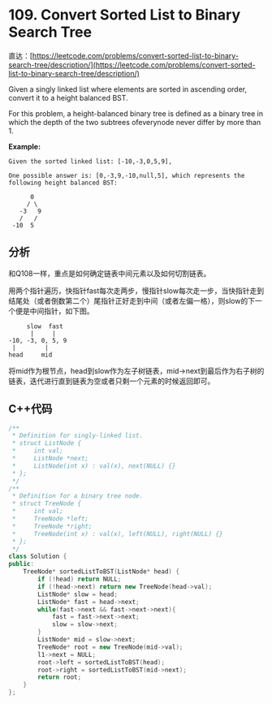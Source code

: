 # 109. Convert Sorted List to Binary Search Tree

直达：[https://leetcode.com/problems/convert-sorted-list-to-binary-search-tree/description/](https://leetcode.com/problems/convert-sorted-list-to-binary-search-tree/description/)

Given a singly linked list where elements are sorted in ascending order, convert it to a height balanced BST.

For this problem, a height-balanced binary tree is defined as a binary tree in which the depth of the two subtrees ofeverynode never differ by more than 1.

**Example:**

```
Given the sorted linked list: [-10,-3,0,5,9],

One possible answer is: [0,-3,9,-10,null,5], which represents the following height balanced BST:

      0
     / \
   -3   9
   /   /
 -10  5
```

## 分析

和Q108一样，重点是如何确定链表中间元素以及如何切割链表。

用两个指针遍历，快指针fast每次走两步，慢指针slow每次走一步，当快指针走到结尾处（或者倒数第二个）尾指针正好走到中间（或者左偏一格），则slow的下一个便是中间指针，如下图。

```
     slow  fast
      |     |
-10, -3, 0, 5, 9
 |        |
head     mid
```

将mid作为根节点，head到slow作为左子树链表，mid-&gt;next到最后作为右子树的链表，迭代进行直到链表为空或者只剩一个元素的时候返回即可。

## C++代码

```cpp
/**
 * Definition for singly-linked list.
 * struct ListNode {
 *     int val;
 *     ListNode *next;
 *     ListNode(int x) : val(x), next(NULL) {}
 * };
 */
/**
 * Definition for a binary tree node.
 * struct TreeNode {
 *     int val;
 *     TreeNode *left;
 *     TreeNode *right;
 *     TreeNode(int x) : val(x), left(NULL), right(NULL) {}
 * };
 */
class Solution {
public:
    TreeNode* sortedListToBST(ListNode* head) {
        if (!head) return NULL;
        if (!head->next) return new TreeNode(head->val);
        ListNode* slow = head;
        ListNode* fast = head->next;
        while(fast->next && fast->next->next){
            fast = fast->next->next;
            slow = slow->next;
        }
        ListNode* mid = slow->next;
        TreeNode* root = new TreeNode(mid->val);
        l1->next = NULL;
        root->left = sortedListToBST(head);
        root->right = sortedListToBST(mid->next);
        return root;
    }
};
```



